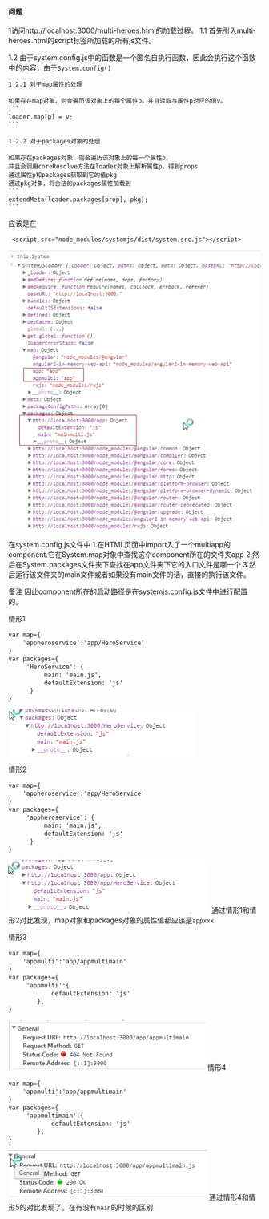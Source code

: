 #### 问题

1访问http://localhost:3000/multi-heroes.html的加载过程。
1.1 首先引入multi-heroes.html的script标签所加载的所有js文件。

1.2 由于system.config.js中的函数是一个匿名自执行函数，因此会执行这个函数中的内容，由于`System.config()`

    1.2.1 对于map属性的处理
    
    如果存在map对象，则会遍历该对象上的每个属性p。并且读取与属性p对应的值v。
    ```
    loader.map[p] = v;
    ```
    
    1.2.2 对于packages对象的处理
    
    如果存在packages对象，则会遍历该对象上的每一个属性p。
    并且会调用coreResolve方法在loader对象上解析属性p，得到props
    通过属性p和packages获取到它的值pkg
    通过pkg对象，将合法的packages属性加载到
    ```
    extendMeta(loader.packages[prop], pkg);
    ```

应该是在
```
 <script src="node_modules/systemjs/dist/system.src.js"></script>
```

![dd](./img/System01.jpg)


在system.config.js文件中
1.在HTML页面中import入了一个multiapp的component.它在System.map对象中查找这个component所在的文件夹app
2.然后在System.packages文件夹下查找在app文件夹下它的入口文件是哪一个
3.然后运行该文件夹的main文件或者如果没有main文件的话，直接的执行该文件。

备注
因此component所在的启动路径是在systemjs.config.js文件中进行配置的。

情形1
```
var map={
    'appheroservice':'app/HeroService'
}
var packages={
     'HeroService': {
          main: 'main.js',
          defaultExtension: 'js'
      }
}
```

![dd](./img/System03.jpg)

情形2
```
var map={
    'appheroservice':'app/HeroService'
}
var packages={
     'appheroservice': {
          main: 'main.js',
          defaultExtension: 'js'
      }
}
```

![dd](./img/System04.jpg)
通过情形1和情形2对比发现，map对象和packages对象的属性值都应该是`appxxx`

情形3
```
var map={
	'appmulti':'app/appmultimain'
}
var packages={
	 'appmulti':{
            defaultExtension: 'js'
        },
}
```
![ss](./img/System05.jpg)
情形4
```
var map={
	'appmulti':'app/appmultimain'
}
var packages={
	 'appmultimain':{
            defaultExtension: 'js'
        },
}
```
![ss](./img/System06.jpg)
通过情形4和情形5的对比发现了，在有没有`main`的时候的区别





